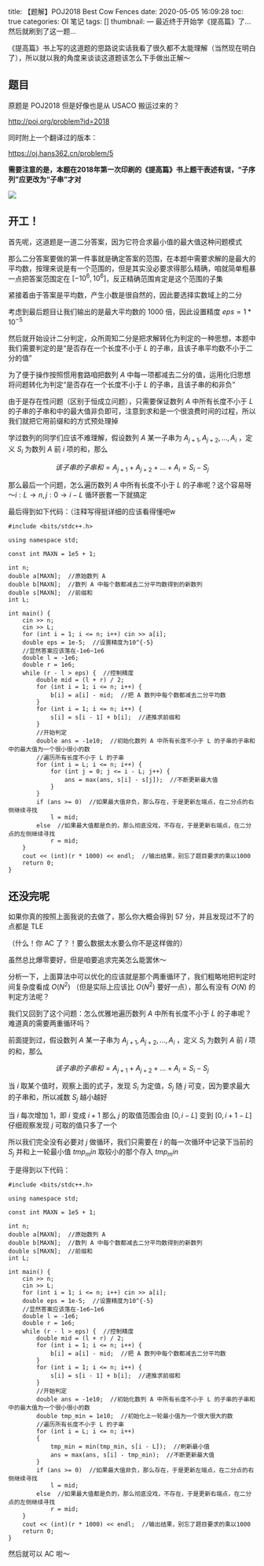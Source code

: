 title: 【题解】POJ2018 Best Cow Fences
date: 2020-05-05 16:09:28
toc: true
categories: OI 笔记
tags: []
thumbnail: 
—
最近终于开始学《提高篇》了...然后就刷到了这一题...

《提高篇》书上写的这道题的思路说实话我看了很久都不太能理解（当然现在明白了），所以就以我的角度来谈谈这道题该怎么下手做出正解～

<!--more-->

## 题目

原题是 POJ2018 但是好像也是从 USACO 搬运过来的？

http://poj.org/problem?id=2018

同时附上一个翻译过的版本：

https://oj.hans362.cn/problem/5

**需要注意的是，本题在2018年第一次印刷的《提高篇》书上题干表述有误，“子序列”应更改为“子串”才对**

![](https://blog-img-1251828412.file.myqcloud.com/2020/05/05/15886597191286.jpg)

## 开工！

首先呢，这道题是一道二分答案，因为它符合求最小值的最大值这种问题模式

那么二分答案要做的第一件事就是确定答案的范围，在本题中需要求解的是最大的平均数，按理来说是有一个范围的，但是其实没必要求得那么精确，咱就简单粗暴一点把答案范围定在 $[-10^6,10^6]$，反正精确范围肯定是这个范围的子集

紧接着由于答案是平均数，产生小数是很自然的，因此要选择实数域上的二分

考虑到最后题目让我们输出的是最大平均数的 $1000$ 倍，因此设置精度 $eps = 1*10^{-5}$

然后就开始设计二分判定，众所周知二分是把求解转化为判定的一种思想，本题中我们需要判定的是“是否存在一个长度不小于 $L$ 的子串，且该子串平均数不小于二分的值”

为了便于操作按照惯用套路咱把数列 $A$ 中每一项都减去二分的值，运用化归思想将问题转化为判定“是否存在一个长度不小于 $L$ 的子串，且该子串的和非负”

由于是存在性问题（区别于恒成立问题），只需要保证数列 $A$ 中所有长度不小于 $L$ 的子串的子串和中的最大值非负即可，注意到求和是一个很浪费时间的过程，所以我们就把它用前缀和的方式预处理掉

学过数列的同学们应该不难理解，假设数列 $A$ 某一子串为 $A_{j+1},A_{j+2},...,A_i$ ，定义 $S_i$ 为数列 $A$ 前 $i$ 项的和，那么

$$该子串的子串和 = A_{j+1}+A_{j+2}+...+A_i = S_i - S_j $$

那么最后一个问题，怎么遍历数列 $A$ 中所有长度不小于 $L$ 的子串呢？这个容易呀～$i: L → n, j: 0 → i-L$ 循环嵌套一下就搞定

最后得到如下代码：（注释写得挺详细的应该看得懂吧w

```
#include <bits/stdc++.h>

using namespace std;

const int MAXN = 1e5 + 1;

int n;
double a[MAXN];  //原始数列 A
double b[MAXN];  //数列 A 中每个数都减去二分平均数得到的新数列
double s[MAXN];  //前缀和
int L;

int main() {
    cin >> n;
    cin >> L;
    for (int i = 1; i <= n; i++) cin >> a[i];
    double eps = 1e-5;  //设置精度为10^{-5}
    //显然答案应该落在-1e6~1e6
    double l = -1e6;
    double r = 1e6;
    while (r - l > eps) {  //控制精度
        double mid = (l + r) / 2;
        for (int i = 1; i <= n; i++) {
            b[i] = a[i] - mid;  //把 A 数列中每个数都减去二分平均数
        }
        for (int i = 1; i <= n; i++) {
            s[i] = s[i - 1] + b[i];  //递推求前缀和
        }
        //开始判定
        double ans = -1e10;  //初始化数列 A 中所有长度不小于 L 的子串的子串和中的最大值为一个很小很小的数
        //遍历所有长度不小于 L 的子串
        for (int i = L; i <= n; i++) {
            for (int j = 0; j <= i - L; j++) {
                ans = max(ans, s[i] - s[j]);  //不断更新最大值
            }
        }
        if (ans >= 0)  //如果最大值非负，那么存在，于是更新左端点，在二分点的右侧继续寻找
            l = mid;
        else  //如果最大值都是负的，那么彻底没戏，不存在，于是更新右端点，在二分点的左侧继续寻找
            r = mid;
    }
    cout << (int)(r * 1000) << endl;  //输出结果，别忘了题目要求的乘以1000
    return 0;
}
```

## 还没完呢

如果你真的按照上面我说的去做了，那么你大概会得到 57 分，并且发现过不了的点都是 TLE

（什么！你 AC 了？！要么数据太水要么你不是这样做的）

虽然总比爆零要好，但是咱要追求完美怎么能罢休～

分析一下，上面算法中可以优化的应该就是那个两重循环了，我们粗略地把判定时间复杂度看成 $O(N^2)$ （但是实际上应该比 $O(N^2)$ 要好一点），那么有没有 $O(N)$ 的判定方法呢？

我们又回到了这个问题：怎么优雅地遍历数列 $A$ 中所有长度不小于 $L$ 的子串呢？难道真的需要两重循环吗？

前面提到过，假设数列 $A$ 某一子串为 $A_{j+1},A_{j+2},...,A_i$ ，定义 $S_i$ 为数列 $A$ 前 $i$ 项的和，那么

$$该子串的子串和 = A_{j+1}+A_{j+2}+...+A_i = S_i - S_j $$

当 $i$ 取某个值时，观察上面的式子，发现 $S_i$ 为定值，$S_{j}$ 随 $j$ 可变，因为要求最大的子串和，所以减数 $S_{j}$ 越小越好

当 $i$ 每次增加 $1$，即 $i$ 变成 $i+1$ 那么 $j$ 的取值范围会由 $[0,i-L]$ 变到 $[0,i+1-L]$ 仔细观察发现 $j$ 可取的值只多了一个

所以我们完全没有必要对 $j$ 做循环，我们只需要在 $i$ 的每一次循环中记录下当前的 $S_{j}$ 并和上一轮最小值 $tmp_min$ 取较小的那个存入 $tmp_min$

于是得到以下代码：

```
#include <bits/stdc++.h>

using namespace std;

const int MAXN = 1e5 + 1;

int n;
double a[MAXN];  //原始数列 A
double b[MAXN];  //数列 A 中每个数都减去二分平均数得到的新数列
double s[MAXN];  //前缀和
int L;

int main() {
    cin >> n;
    cin >> L;
    for (int i = 1; i <= n; i++) cin >> a[i];
    double eps = 1e-5;  //设置精度为10^{-5}
    //显然答案应该落在-1e6~1e6
    double l = -1e6;
    double r = 1e6;
    while (r - l > eps) {  //控制精度
        double mid = (l + r) / 2;
        for (int i = 1; i <= n; i++) {
            b[i] = a[i] - mid;  //把 A 数列中每个数都减去二分平均数
        }
        for (int i = 1; i <= n; i++) {
            s[i] = s[i - 1] + b[i];  //递推求前缀和
        }
        //开始判定
        double ans = -1e10;  //初始化数列 A 中所有长度不小于 L 的子串的子串和中的最大值为一个很小很小的数
        double tmp_min = 1e10;  //初始化上一轮最小值为一个很大很大的数
        //遍历所有长度不小于 L 的子串
        for (int i = L; i <= n; i++)
        {
            tmp_min = min(tmp_min, s[i - L]);  //刷新最小值
            ans = max(ans, s[i] - tmp_min);  //不断更新最大值
        }
        if (ans >= 0)  //如果最大值非负，那么存在，于是更新左端点，在二分点的右侧继续寻找
            l = mid;
        else  //如果最大值都是负的，那么彻底没戏，不存在，于是更新右端点，在二分点的左侧继续寻找
            r = mid;
    }
    cout << (int)(r * 1000) << endl;  //输出结果，别忘了题目要求的乘以1000
    return 0;
}
```

然后就可以 AC 啦～





















